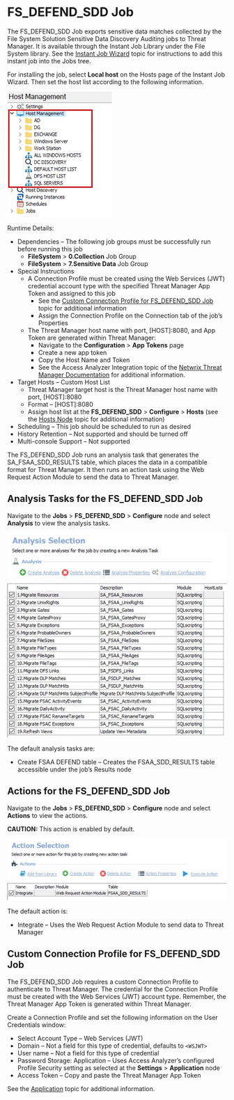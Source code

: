 # FS_DEFEND_SDD Job

The FS_DEFEND_SDD Job exports sensitive data matches collected by the File System Solution Sensitive
Data Discovery Auditing jobs to Threat Manager. It is available through the Instant Job Library
under the File System library. See the [Instant Job Wizard](overview.md) topic for instructions to
add this instant job into the Jobs tree.

For installing the job, select **Local host** on the Hosts page of the Instant Job Wizard. Then set
the host list according to the following information.

![FS_DEFEND_SDD job in the Jobs tree](../../../../../static/img/product_docs/accessanalyzer/admin/hostmanagement/jobstree.webp)

Runtime Details:

- Dependencies – The following job groups must be successfully run before running this job
    - **FileSystem** > **0.Collection** Job Group
    - **FileSystem** > **7.Sensitive Data** Job Group
- Special Instructions
    - A Connection Profile must be created using the Web Services (JWT) credential account type with
      the specified Threat Manager App Token and assigned to this job
        - See the
          [Custom Connection Profile for FS_DEFEND_SDD Job](#custom-connection-profile-for-fs_defend_sdd-job)
          topic for additional information
        - Assign the Connection Profile on the Connection tab of the job’s Properties
    - The Threat Manager host name with port, [HOST]:8080, and App Token are generated within Threat
      Manager:
        - Navigate to the **Configuration** > **App Tokens** page
        - Create a new app token
        - Copy the Host Name and Token
        - See the Access Analyzer Integration topic of the
          [Netwrix Threat Manager Documentation](https://helpcenter.netwrix.com/category/stealthdefend)
          for additional information.
- Target Hosts – Custom Host List
    - Threat Manager target host is the Threat Manager host name with port, [HOST]:8080
    - Format – [HOST]:8080
    - Assign host list at the **FS_DEFEND_SDD** > **Configure** > **Hosts** (see the
      [Hosts Node](../job/configure/hosts.md) topic for additional information)
- Scheduling – This job should be scheduled to run as desired
- History Retention – Not supported and should be turned off
- Multi-console Support – Not supported

The FS_DEFEND_SDD Job runs an analysis task that generates the SA_FSAA_SDD_RESULTS table, which
places the data in a compatible format for Threat Manager. It then runs an action task using the Web
Request Action Module to send the data to Threat Manager.

## Analysis Tasks for the FS_DEFEND_SDD Job

Navigate to the **Jobs** > **FS_DEFEND_SDD** > **Configure** node and select **Analysis** to view
the analysis tasks.

![Default Analysis tasks for the job](../../../../../static/img/product_docs/accessanalyzer/admin/jobs/instantjobs/analysistasks.webp)

The default analysis tasks are:

- Create FSAA DEFEND table – Creates the FSAA_SDD_RESULTS table accessible under the job’s Results
  node

## Actions for the FS_DEFEND_SDD Job

Navigate to the **Jobs** > **FS_DEFEND_SDD** > **Configure** node and select **Actions** to view the
actions.

**CAUTION:** This action is enabled by default.

![Default Action Tasks for the Job](../../../../../static/img/product_docs/accessanalyzer/admin/jobs/instantjobs/actiontasks.webp)

The default action is:

- Integrate – Uses the Web Request Action Module to send data to Threat Manager

## Custom Connection Profile for FS_DEFEND_SDD Job

The FS_DEFEND_SDD Job requires a custom Connection Profile to authenticate to Threat Manager. The
credential for the Connection Profile must be created with the Web Services (JWT) account type.
Remember, the Threat Manager App Token is generated within Threat Manager.

Create a Connection Profile and set the following information on the User Credentials window:

- Select Account Type – Web Services (JWT)
- Domain – Not a field for this type of credential, defaults to `<WSJWT>`
- User name – Not a field for this type of credential
- Password Storage: Application – Uses Access Analyzer’s configured Profile Security setting as
  selected at the **Settings** > **Application** node
- Access Token – Copy and paste the Threat Manager App Token

See the [Application](../../settings/application/overview.md) topic for additional information.
